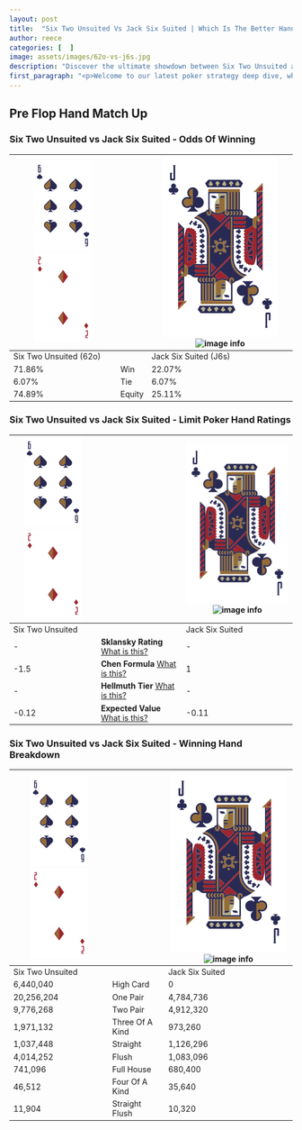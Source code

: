 ```yaml
---
layout: post
title:  "Six Two Unsuited Vs Jack Six Suited | Which Is The Better Hand In Poker? A Complete Guide"
author: reece
categories: [  ]
image: assets/images/62o-vs-j6s.jpg
description: "Discover the ultimate showdown between Six Two Unsuited and Jack Six Suited in poker! Uncover the odds, strategies, and scenarios where one hand triumphs over the other. Get ready to up your poker game with this thrilling analysis."
first_paragraph: "<p>Welcome to our latest poker strategy deep dive, where we're pitting two distinct hands against each other in a high-stakes showdown: Six Two Unsuited vs Jack Six Suited.</p><p>In the dynamic world of poker, every decision counts, and knowing which hand holds the upper hand is key to your success at the table.</p><p>In this article, we'll dissect these two hands, explore the scenarios where one dominates the other, and equip you with the knowledge to make strategic choices that can tip the odds in your favor.</p><p>Get ready to unravel the intriguing dynamics of these poker hands and elevate your game to new heights.</p>"
---
```




[comment]: # (sp0)

## Pre Flop Hand Match Up

<div class="table hand-ratings" markdown="1"> 



### Six Two Unsuited vs Jack Six Suited - Odds Of Winning


    
| ![image info](assets/images/hand1/6.png) ![image info](assets/images/hand1/2o.png) |  | ![image info](assets/images/hand2/J.png) ![image info](assets/images/hand2/6s.png) |
| -------- | -------- | -------- |
| Six Two Unsuited (62o) |  | Jack Six Suited (J6s) |
| 71.86% | Win | 22.07% |
| 6.07% | Tie | 6.07% |
| 74.89% | Equity | 25.11% |




[comment]: # (sp1)



### Six Two Unsuited vs Jack Six Suited - Limit Poker Hand Ratings


    
| ![image info](assets/images/hand1/6.png) ![image info](assets/images/hand1/2o.png) |  | ![image info](assets/images/hand2/J.png) ![image info](assets/images/hand2/6s.png) |
| -------- | -------- | -------- |
| Six Two Unsuited |  | Jack Six Suited |
| - | **Sklansky Rating** [What is this?](/sklansky-rating-explained) | - |
| -1.5 | **Chen Formula** [What is this?](/chen-formula-explained) | 1 |
| - | **Hellmuth Tier** [What is this?](/Hellmuth-tier-explained) | - |
| -0.12 | **Expected Value** [What is this?](/expected-value-explained) | -0.11 |




[comment]: # (sp2)



### Six Two Unsuited vs Jack Six Suited - Winning Hand Breakdown


    
| ![image info](assets/images/hand1/6.png) ![image info](assets/images/hand1/2o.png) |  | ![image info](assets/images/hand2/J.png) ![image info](assets/images/hand2/6s.png) |
| -------- | -------- | -------- |
| Six Two Unsuited |  | Jack Six Suited |
| 6,440,040 | High Card | 0 |
| 20,256,204 | One Pair | 4,784,736 |
| 9,776,268 | Two Pair | 4,912,320 |
| 1,971,132 | Three Of A Kind | 973,260 |
| 1,037,448 | Straight | 1,126,296 |
| 4,014,252 | Flush | 1,083,096 |
| 741,096 | Full House | 680,400 |
| 46,512 | Four Of A Kind | 35,640 |
| 11,904 | Straight Flush | 10,320 |




[comment]: # (sp3)



</div>

[comment]: # (sp4)



[comment]: # (sp5)

